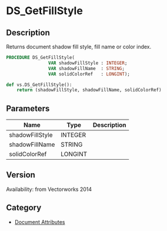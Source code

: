 # DS_GetFillStyle

## Description
Returns document shadow fill style, fill name or color index.

```pascal
PROCEDURE DS_GetFillStyle(
				VAR shadowFillStyle : INTEGER;
				VAR shadowFillName  : STRING;
				VAR solidColorRef   : LONGINT);
```

```python
def vs.DS_GetFillStyle():
    return (shadowFillStyle, shadowFillName, solidColorRef)
```

## Parameters
|Name|Type|Description|
|---|---|---|
|shadowFillStyle|INTEGER|   |
|shadowFillName|STRING|   |
|solidColorRef|LONGINT|   |

## Version
Availability: from Vectorworks 2014

## Category
* [Document Attributes](../Categories/Document%20Attributes.md)
